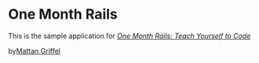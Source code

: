 # One Month Rails

This is the sample application for 
[*One Month Rails: Teach Yourself to Code*](http://onemonthrails.com)

by[Mattan Griffel](http://mattangriffel.com)